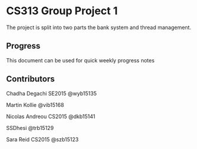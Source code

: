 # CS313 Group Project 1

The project is split into two parts the bank system and thread management. 

## Progress

This document can be used for quick weekly progress notes

## Contributors

Chadha Degachi SE2015 @wyb15135

Martin Kollie @vib15168

Nicolas Andreou CS2015 @dkb15141

SSDhesi @trb15129
 
Sara Reid CS2015 @szb15123
